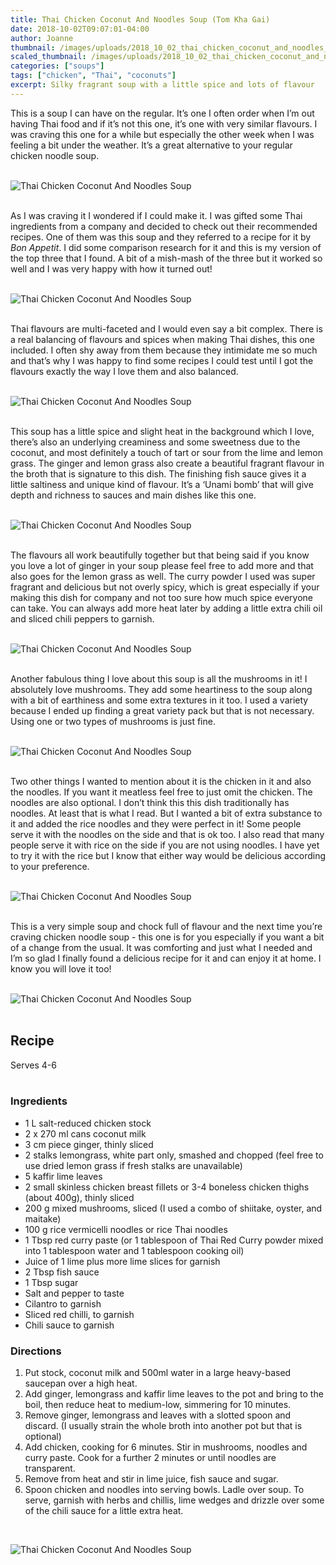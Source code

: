 ```yaml
---
title: Thai Chicken Coconut And Noodles Soup (Tom Kha Gai)
date: 2018-10-02T09:07:01-04:00
author: Joanne
thumbnail: /images/uploads/2018_10_02_thai_chicken_coconut_and_noodles_soup_1.jpg
scaled_thumbnail: /images/uploads/2018_10_02_thai_chicken_coconut_and_noodles_soup_0.jpg
categories: ["soups"]
tags: ["chicken", "Thai", "coconuts"]
excerpt: Silky fragrant soup with a little spice and lots of flavour
---
```


This is a soup I can have on the regular. It’s one I often order when I’m out having Thai food and if it’s not this one, it’s one with very similar flavours. I was craving this one for a while but especially the other week when I was feeling a bit under the weather. It’s a great alternative to your regular chicken noodle soup.
</br>
</br>

![Thai Chicken Coconut And Noodles Soup](/images/uploads/2018_10_02_thai_chicken_coconut_and_noodles_soup_2.jpg)
</br>
</br>

As I was craving it I wondered if I could make it. I was gifted some Thai ingredients from a company and decided to check out their recommended recipes. One of them was this soup and they referred to a recipe for it by _Bon Appetit_. I did some comparison research for it and this is my version of the top three that I found.  A bit of a mish-mash of the three but it worked so well and I was very happy with how it turned out!
</br>
</br>

![Thai Chicken Coconut And Noodles Soup](/images/uploads/2018_10_02_thai_chicken_coconut_and_noodles_soup_3.jpg)
</br>
</br>

Thai flavours are multi-faceted and I would even say a bit complex. There is a real balancing of flavours and spices when making Thai dishes, this one included. I often shy away from them because they intimidate me so much and that’s why I was happy to find some recipes I could test until I got the flavours exactly the way I love them and also balanced.
</br>
</br>

![Thai Chicken Coconut And Noodles Soup](/images/uploads/2018_10_02_thai_chicken_coconut_and_noodles_soup_4.jpg)
</br>
</br>

This soup has a little spice and slight heat in the background which I love, there’s also an underlying creaminess and some sweetness due to the coconut, and most definitely a touch of tart or sour from the lime and lemon grass. The ginger and lemon grass also create a beautiful fragrant flavour in the broth that is signature to this dish. The finishing fish sauce gives it a little saltiness and unique kind of flavour. It’s a ‘Unami bomb’ that will give depth and richness to sauces and main dishes like this one.
</br>
</br>

![Thai Chicken Coconut And Noodles Soup](/images/uploads/2018_10_02_thai_chicken_coconut_and_noodles_soup_5.jpg)
</br>
</br>           

The flavours all work beautifully together but that being said if you know you love a lot of ginger in your soup please feel free to add more and that also goes for the lemon grass as well. The curry powder I used was super fragrant and delicious but not overly spicy, which is great especially if your making this dish for company and not too sure how much spice everyone can take. You can always add more heat later by adding a little extra chili oil and sliced chili peppers to garnish.
</br>
</br>

![Thai Chicken Coconut And Noodles Soup](/images/uploads/2018_10_02_thai_chicken_coconut_and_noodles_soup_6.jpg)
</br>
</br>

Another fabulous thing I love about this soup is all the mushrooms in it! I absolutely love mushrooms. They add some heartiness to the soup along with a bit of earthiness and some extra textures in it too. I used a variety because I ended up finding a great variety pack but that is not necessary. Using one or two types of mushrooms is just fine.
</br>
</br>

![Thai Chicken Coconut And Noodles Soup](/images/uploads/2018_10_02_thai_chicken_coconut_and_noodles_soup_7.jpg)
</br>
</br>

Two other things I wanted to mention about it is the chicken in it and also the noodles. If you want it meatless feel free to just omit the chicken.  The noodles are also optional. I don’t think this this dish traditionally has noodles. At least that is what I read. But I wanted a bit of extra substance to it and added the rice noodles and they were perfect in it! Some people serve it with the noodles on the side and that is ok too. I also read that many people serve it with rice on the side if you are not using noodles. I have yet to try it with the rice but I know that either way would be delicious according to your preference.
</br>
</br>

![Thai Chicken Coconut And Noodles Soup](/images/uploads/2018_10_02_thai_chicken_coconut_and_noodles_soup_8.jpg)
</br>
</br>

This is a very simple soup and chock full of flavour and the next time you’re craving chicken noodle soup - this one is for you especially if you want a bit of a change from the usual. It was comforting and just what I needed and I’m so glad I finally found a delicious recipe for it and can enjoy it at home. I know you will love it too!
</br>
</br>

![Thai Chicken Coconut And Noodles Soup](/images/uploads/2018_10_02_thai_chicken_coconut_and_noodles_soup_9.jpg)
</br>
</br>

## Recipe
Serves 4-6
</br>
</br>

### Ingredients

* 1 L salt-reduced chicken stock
* 2 x 270 ml cans coconut milk
* 3 cm piece ginger, thinly sliced
* 2 stalks lemongrass, white part only, smashed and chopped (feel free to use dried lemon grass if fresh stalks are unavailable)
* 5 kaffir lime leaves
* 2 small skinless chicken breast fillets or 3-4 boneless chicken thighs (about 400g), thinly sliced
* 200 g mixed mushrooms, sliced (I used a combo of shiitake, oyster, and maitake)
* 100 g rice vermicelli noodles or rice Thai noodles  
* 1 Tbsp red curry paste (or 1 tablespoon of Thai Red Curry powder mixed into 1 tablespoon water and 1 tablespoon cooking oil)
* Juice of 1 lime plus more lime slices for garnish
* 2 Tbsp fish sauce
* 1 Tbsp sugar
* Salt and pepper to taste 
* Cilantro to garnish
* Sliced red chilli, to garnish
* Chili sauce to garnish 

### Directions

1. Put stock, coconut milk and 500ml water in a large heavy-based saucepan over a high heat. 
2. Add ginger, lemongrass and kaffir lime leaves to the pot and bring to the boil, then reduce heat to medium-low, simmering for 10 minutes. 
3. Remove ginger, lemongrass and leaves with a slotted spoon and discard. (I usually strain the whole broth into another pot but that is optional)
4. Add chicken, cooking for 6 minutes. Stir in mushrooms, noodles and curry paste. Cook for a further 2 minutes or until noodles are transparent. 
5. Remove from heat and stir in lime juice, fish sauce and sugar.
6. Spoon chicken and noodles into serving bowls. Ladle over soup. To serve, garnish with herbs and chillis, lime wedges and drizzle over some of the chili sauce for a little extra heat. 
</br>

![Thai Chicken Coconut And Noodles Soup](/images/uploads/2018_10_02_thai_chicken_coconut_and_noodles_soup_10.jpg)
